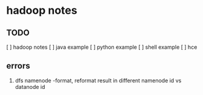 # hadoop notes

## TODO
[ ] hadoop notes
[ ] java example
[ ] python example
[ ] shell example
[ ] hce


## errors
1. dfs namenode -format, reformat result in different namenode id vs datanode id 
